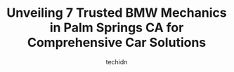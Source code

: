 ---
layout: ampstory
image: https://images.unsplash.com/photo-1594420307817-3b626ca9578a?ixlib=rb-4.0.3&ixid=MnwxMjA3fDB8MHxwaG90by1wYWdlfHx8fGVufDB8fHx8&auto=format&fit=crop&w=640&h=853&q=80
author: techidn
featured: false
description: When it comes to finding reliable automotive experts in Palm Springs CA, USA, look no further than the 7 best BMW Mechanic in the area. With their exceptional skills and dedication to provid
title: Unveiling 7 Trusted BMW Mechanics in Palm Springs CA for Comprehensive Car Solutions
cover:
   title: Unveiling 7 Trusted BMW Mechanics in Palm Springs CA for Comprehensive Car Solutions
   subtitle: Rickpate
   background: https://images.unsplash.com/photo-1594420307817-3b626ca9578a?ixlib=rb-4.0.3&ixid=MnwxMjA3fDB8MHxwaG90by1wYWdlfHx8fGVufDB8fHx8&auto=format&fit=crop&w=640&h=853&q=80

pages: 
 - layout: thirds
   top: <h1>#1 International Motors</h1>
   bottom: "<p>We were travelling through and needed an oil change on our BMW X5 diesel which is not simple (nor cheap). They checked to make sure they had everything in stock and did a</p>"
   background: https://www.knot35.com/toplist/wp-content/uploads/2023/06/best-bmw-mechanic-1-in-palm-springs-ca-1685831821.jpeg
   backgroundblur: true
 - layout: thirds
   top: <h1>#2 Exotic Car Service</h1>
   bottom: "<p>4790 E Camino Parocela, Palm Springs, CA 92264, United States</p>"
   background: https://www.knot35.com/toplist/wp-content/uploads/2023/06/best-bmw-mechanic-2-in-palm-springs-ca-1685831821.jpeg
   cta:
      link: https://www.knot35.com/toplist/unveiling-7-trusted-bmw-mechanics-in-palm-springs-ca-for-comprehensive-car-solutions/
      text: Unveiling 7 Trusted BMW Mechanics in Palm Springs CA for Comprehensive Car Solutions
 - layout: thirds
   top: <h1>#3 Bavarian Auto Repair</h1>
   bottom: "<p>280 W Oasis Rd, Palm Springs, CA 92262, United States</p>"
   background: https://www.knot35.com/toplist/wp-content/uploads/2023/06/best-bmw-mechanic-3-in-palm-springs-ca-1685831821.jpeg
   cta:
      link: https://www.knot35.com/toplist/unveiling-7-trusted-bmw-mechanics-in-palm-springs-ca-for-comprehensive-car-solutions/
      text: Unveiling 7 Trusted BMW Mechanics in Palm Springs CA for Comprehensive Car Solutions
 - layout: thirds
   top: <h1>#4 Palm Springs Tire & Automotive Center Inc</h1>
   bottom: "<p>495 Industrial Pl, Palm Springs, CA 92264, United States</p>"
   background: https://images.unsplash.com/photo-1534312527009-56c7016453e6?ixlib=rb-4.0.3&ixid=MnwxMjA3fDB8MHxwaG90by1wYWdlfHx8fGVufDB8fHx8&auto=format&fit=crop&w=640&h=853&q=80
   cta:
      link: https://www.knot35.com/toplist/unveiling-7-trusted-bmw-mechanics-in-palm-springs-ca-for-comprehensive-car-solutions/
      text: Unveiling 7 Trusted BMW Mechanics in Palm Springs CA for Comprehensive Car Solutions
 - layout: thirds
   top: <h1>#5 Top Notch Automotive</h1>
   bottom: "<p>6-A, 19020 N Indian Canyon Dr, North Palm Springs, CA 92258, United States</p>"
   background: https://images.unsplash.com/photo-1599422314077-f4dfdaa4cd09?ixlib=rb-4.0.3&ixid=MnwxMjA3fDB8MHxwaG90by1wYWdlfHx8fGVufDB8fHx8&auto=format&fit=crop&w=640&h=853&q=80
   cta:
      link: https://www.knot35.com/toplist/unveiling-7-trusted-bmw-mechanics-in-palm-springs-ca-for-comprehensive-car-solutions/
      text: Unveiling 7 Trusted BMW Mechanics in Palm Springs CA for Comprehensive Car Solutions
 - layout: thirds
   top: <h1>#6 K-Powered</h1>
   bottom: "<p>19020 N Indian Canyon Dr, Palm Springs, CA 92262, United States</p>"
   background: https://images.unsplash.com/photo-1591393223703-56fe1347ac62?ixlib=rb-4.0.3&ixid=MnwxMjA3fDB8MHxwaG90by1wYWdlfHx8fGVufDB8fHx8&auto=format&fit=crop&w=640&h=853&q=80
   cta:
      link: https://www.knot35.com/toplist/unveiling-7-trusted-bmw-mechanics-in-palm-springs-ca-for-comprehensive-car-solutions/
      text: Unveiling 7 Trusted BMW Mechanics in Palm Springs CA for Comprehensive Car Solutions
 - layout: thirds
   top: <h1>#7 David Daniel Smith Automotive</h1>
   bottom: "<p>401 W Radio Rd B-16, Palm Springs, CA 92262, United States</p>"
   background: https://images.unsplash.com/photo-1597773150796-e5c14ebecbf5?ixlib=rb-4.0.3&ixid=MnwxMjA3fDB8MHxwaG90by1wYWdlfHx8fGVufDB8fHx8&auto=format&fit=crop&w=640&h=853&q=80
   cta:
      link: https://www.knot35.com/toplist/unveiling-7-trusted-bmw-mechanics-in-palm-springs-ca-for-comprehensive-car-solutions/
      text: Unveiling 7 Trusted BMW Mechanics in Palm Springs CA for Comprehensive Car Solutions
 - layout: thirds
   middle: Continue reading...
   background: https://images.unsplash.com/photo-1557672172-298e090bd0f1?ixlib=rb-4.0.3&ixid=MnwxMjA3fDB8MHxwaG90by1wYWdlfHx8fGVufDB8fHx8&auto=format&fit=crop&w=640&h=853&q=80
   cta:
      link: https://www.knot35.com/toplist/unveiling-7-trusted-bmw-mechanics-in-palm-springs-ca-for-comprehensive-car-solutions/
      text: Unveiling 7 Trusted BMW Mechanics in Palm Springs CA for Comprehensive Car Solutions
      
---